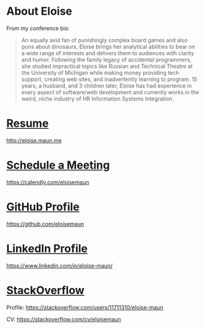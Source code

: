 # About Eloise

From my conference bio: 

> An equally avid fan of punishingly complex board games and also puns about dinosaurs, Eloise brings her analytical abilities to bear on a wide range of interests and delivers them to audiences with clarity and humor. Following the family legacy of accidental programmers, she studied impractical topics like Russian and Technical Theatre at the University of Michigan while making money providing tech support, creating web sites, and inadvertently learning to program. 15 years, a husband, and 3 children later, Eloise has had experience in every aspect of software/web development and currently works in the weird, niche industry of HR Information Systems Integration.

# [Resume](http://eloise.maun.me)

http://eloise.maun.me

# [Schedule a Meeting](https://calendly.com/eloisemaun)

https://calendly.com/eloisemaun

# [GitHub Profile](https://github.com/eloisemaun)

https://github.com/eloisemaun

# [LinkedIn Profile](https://www.linkedin.com/in/eloise-maun/)

https://www.linkedin.com/in/eloise-maun/

# [StackOverflow](https://stackoverflow.com/users/11711310/eloise-maun)

Profile: https://stackoverflow.com/users/11711310/eloise-maun

CV: https://stackoverflow.com/cv/eloisemaun

